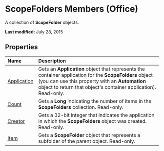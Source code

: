
# ScopeFolders Members (Office)
A collection of  **ScopeFolder** objects.

 **Last modified:** July 28, 2015


## Properties



|**Name**|**Description**|
|:-----|:-----|
| [Application](7dc9464e-1572-5fdb-cde5-1ffc185917b9.md)|Gets an  **Application** object that represents the container application for the **ScopeFolders** object (you can use this property with an **Automation** object to return that object's container application). Read-only.|
| [Count](df040089-dac4-0cd5-eff0-0aa0f050decf.md)|Gets a  **Long** indicating the number of items in the **ScopeFolders** collection. Read-only.|
| [Creator](892e3619-b74e-8323-6ab2-8ac7cf4b3317.md)|Gets a 32-bit integer that indicates the application in which the  **ScopeFolders** object was created. Read-only.|
| [Item](9f165ff6-831b-d3bd-dadd-98cfc641ce87.md)|Gets a  **ScopeFolder** object that represents a subfolder of the parent object. Read-only.|
